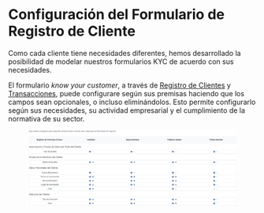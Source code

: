 # Configuración del Formulario de Registro de Cliente

Como cada cliente tiene necesidades diferentes, hemos desarrollado la posibilidad de modelar nuestros formularios KYC de acuerdo con sus necesidades.

El formulario _know your customer_, a través de [Registro de Clientes](../registo-de-clientes/) y [Transacciones](../registo-de-transacoes/), puede configurare según sus premisas haciendo que los campos sean opcionales, o incluso eliminándolos. Esto permite configurarlo según sus necesidades, su actividad empresarial y el cumplimiento de la normativa de su sector.

<figure><img src="../../.gitbook/assets/j.jpg" alt=""><figcaption></figcaption></figure>
